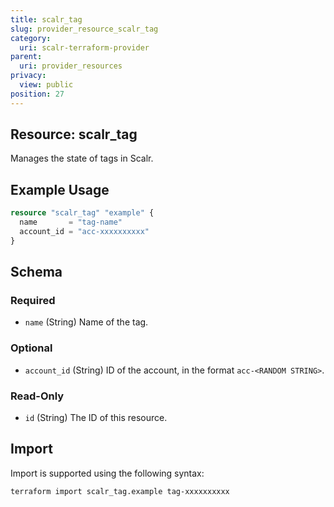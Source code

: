 ```yaml
---
title: scalr_tag
slug: provider_resource_scalr_tag
category:
  uri: scalr-terraform-provider
parent:
  uri: provider_resources
privacy:
  view: public
position: 27
---
```

## Resource: scalr_tag

Manages the state of tags in Scalr.

## Example Usage

```terraform
resource "scalr_tag" "example" {
  name       = "tag-name"
  account_id = "acc-xxxxxxxxxx"
}
```

<!-- schema generated by tfplugindocs -->
## Schema

### Required

- `name` (String) Name of the tag.

### Optional

- `account_id` (String) ID of the account, in the format `acc-<RANDOM STRING>`.

### Read-Only

- `id` (String) The ID of this resource.

## Import

Import is supported using the following syntax:

```shell
terraform import scalr_tag.example tag-xxxxxxxxxx
```
